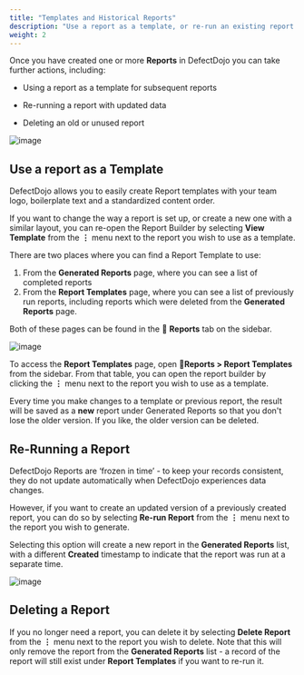 ```yaml
---
title: "Templates and Historical Reports"
description: "Use a report as a template, or re-run an existing report with updated data"
weight: 2
---
```


Once you have created one or more **Reports** in DefectDojo you can take further actions, including:

* Using a report as a template for subsequent reports

* Re-running a report with updated data

* Deleting an old or unused report

![image](images/Working_with_Generated_Reports.png)

## Use a report as a Template

DefectDojo allows you to easily create Report templates with your team logo, boilerplate text and a standardized content order.

If you want to change the way a report is set up, or create a new one with a similar layout, you can re\-open the Report Builder by selecting **View Template** from the **⋮** menu next to the report you wish to use as a template.

There are two places where you can find a Report Template to use:

1. From the **Generated Reports** page, where you can see a list of completed reports
2. From the **Report Templates** page, where you can see a list of previously run reports, including reports which were deleted from the **Generated Reports** page.

Both of these pages can be found in the 📄 **Reports** tab on the sidebar.

![image](images/Working_with_Generated_Reports_2.png)

To access the **Report Templates** page, open 📄**Reports \> Report Templates** from the sidebar. From that table, you can open the report builder by clicking the **⋮** menu next to the report you wish to use as a template.

Every time you make changes to a template or previous report, the result will be saved as a **new** report under Generated Reports so that you don't lose the older version. If you like, the older version can be deleted.

## Re\-Running a Report

DefectDojo Reports are ‘frozen in time’ \- to keep your records consistent, they do not update automatically when DefectDojo experiences data changes.

However, if you want to create an updated version of a previously created report, you can do so by selecting **Re\-run Report** from the **⋮** menu next to the report you wish to generate.

Selecting this option will create a new report in the **Generated Reports** list, with a different **Created** timestamp to indicate that the report was run at a separate time.

![image](images/Working_with_Generated_Reports_3.png)

## Deleting a Report

If you no longer need a report, you can delete it by selecting **Delete Report** from the **⋮** menu next to the report you wish to delete. Note that this will only remove the report from the **Generated Reports** list \- a record of the report will still exist under **Report Templates** if you want to re\-run it.
